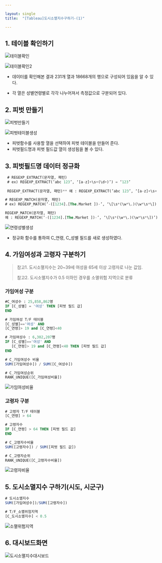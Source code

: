```yaml
---

layout: single
title:  "[Tableau]도시소멸지수구하기-(1)"

---
```


## 1. 테이블 확인하기 

![테이블확인](images/2022-11-29-도시소멸지수/테이블확인-9708493.png)

![테이블확인2](images/2022-11-29-도시소멸지수/테이블확인2-9708522.png)

- 데이터를 확인해본 결과 231개 열과 18668개의 행으로 구성되어 있음을 알 수 있다.


- 각 열은 성별연령별로 각각 나누어져서 측정값으로 구분되어 있다.

## 2. 피벗 만들기

![피벗만들기](images/2022-11-29-도시소멸지수/피벗만들기.png)

![피벗테이블생성](images/2022-11-29-도시소멸지수/피벗테이블생성.png)

- 피벗함수를 사용할 열을 선택하여 피벗 테이블을 만들어 준다.
- 피벗필드명과 피벗 필드값 열이 생성됨을 볼 수 있다.

## 3. 피벗필드명 데이터 정규화

```sql
 # REGEXP_EXTRACT(문자열, 패턴) 
 # ex) REGEXP_EXTRACT(’abc 123’, ‘[a-z]+\s+(\d+)’) = ‘123’
 
 REGEXP_EXTRACT(문자열, 패턴)** 예 : REGEXP_EXTRACT(’abc 123’, ‘[a-z]+\s+(\d+)’) = ‘123’
```

```sql
# REGEXP_MATCH(문자열, 패턴) 
# ex) REGEXP_MATCH(’-([1234].[The.Market ])-’, ‘\[\s*(\w*\.)(\w*\s*\])’) = true

REGEXP_MATCH(문자열, 패턴)
예 : REGEXP_MATCH(’-([1234].[The.Market ])-’, ‘\[\s*(\w*\.)(\w*\s*\])’) = true
```

![연령성별생성](images/2022-11-29-도시소멸지수/연령성별생성.png)

- 정규화 함수를 통하여 C_연령, C_성별 필드를 새로 생성하였다. 

## 4. 가임여성과 고령자 구분하기

> 참고1. 도시소멸지수는 20~39세 여성을 65세 이상 고령자로 나눈 값임.
>
> 참고2. 도시소멸지수가 0.5 이하인 경우를 소멸위험 지역으로 분류

### 가임여성 구분

```sql
#C_여성수 : 25,858,862명
IF [C_성별] = '여성' THEN [피벗 필드 값]
END

# 가임여성 T/F 테이블
[C_성별]=='여성' AND
[C_연령]> 19 and [C_연령]<40

# 가임여성수 : 6,302,207명
IF [C_성별]=='여성' AND
   [C_연령]> 19 and [C_연령]<40 THEN [피벗 필드 값]
END

# C_가임여성수 비율
SUM([가임여성수]) / SUM([C_여성수])

# C_가임여성순위
RANK_UNIQUE([C_가임여성비율])

```

![가임여성비율](images/2022-11-29-도시소멸지수/가임여성비율.png)

### 고령자 구분

```sql
# 고령자 T/F 테이블
[C_연령] > 64

# 고령자수 
IF [C_연령] > 64 THEN [피벗 필드 값]
END

# C_고령자수비율
SUM([고령자수]) / SUM([피벗 필드 값])

# C_고령자순위
RANK_UNIQUE([C_고령자수비율])
```

![고령자비율](images/2022-11-29-도시소멸지수/고령자비율.png)

## 5. 도시소멸지수 구하기(시도, 시군구)

```sql
# 도시소멸지수 
SUM([가임여성수])/SUM([고령자수])

# T/F_소멸위험지역
[C_도시소멸지수] < 0.5
```

![소멸위험지역](images/2022-11-29-도시소멸지수/소멸위험지역.gif)

## 6. 대시보드화면

![도시소멸지수대시보드](images/2022-11-29-도시소멸지수/도시소멸지수대시보드.png)